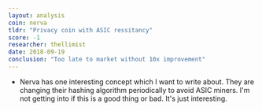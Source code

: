 ```yaml
---
layout: analysis
coin: nerva
tldr: "Privacy coin with ASIC ressitancy"
score: -1
researcher: thellimist
date: 2018-09-19
conclusion: "Too late to market without 10x improvement"
---
```


- Nerva has one interesting concept which I want to write about. They are changing their hashing algorithm periodically to avoid ASIC miners. I'm not getting into if this is a good thing or bad. It's just interesting.
